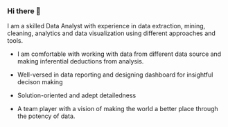 ### Hi there 👋 

I am a skilled Data Analyst with experience in data extraction, mining, cleaning, analytics and data visualization using different approaches and tools. 

- I am comfortable with working with data from different data source and making inferential deductions from analysis.

- Well-versed in data reporting and designing dashboard for insightful decison making

- Solution-oriented and adept detailedness

- A team player with a vision of making the world a better place through the potency of data.

<!--
**HaddyMiSol/HaddyMiSol** is a ✨ _special_ ✨ repository because its `README.md` (this file) appears on your GitHub profile.

Here are some ideas to get you started:

- 🔭 I’m currently working on ...
- 🌱 I’m currently learning ...
- 👯 I’m looking to collaborate on ...
- 🤔 I’m looking for help with ...
- 💬 Ask me about ...
- 📫 How to reach me: ...
- 😄 Pronouns: ...
- ⚡ Fun fact: ...
-->
